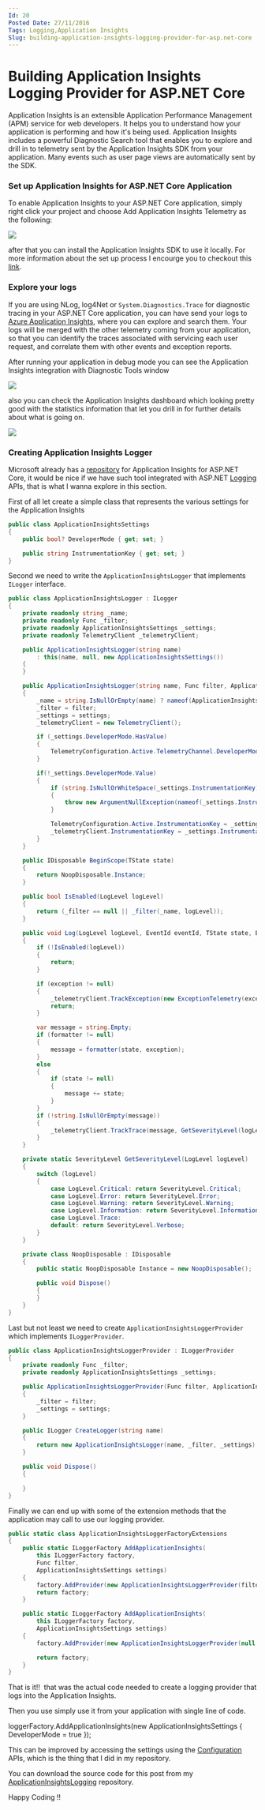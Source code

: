 ```yaml
---
Id: 20
Posted Date: 27/11/2016
Tags: Logging,Application Insights 
Slug: building-application-insights-logging-provider-for-asp.net-core
---
```

# Building Application Insights Logging Provider for ASP.NET Core

Application Insights is an extensible Application Performance Management (APM) service for web developers. It helps you to understand how your application is performing and how it's being used. Application Insights includes a powerful Diagnostic Search tool that enables you to explore and drill in to telemetry sent by the Application Insights SDK from your application. Many events such as user page views are automatically sent by the SDK.

### Set up Application Insights for ASP.NET Core Application

To enable Application Insights to your ASP.NET Core application, simply right click your project and choose Add Application Insights Telemetry as the following:

![](http://www.hishambinateya.com/Images/Posts/6f630696-63ea-42c7-b61c-d9364ba52b83.png)

after that you can install the Application Insights SDK to use it locally. For more information about the set up process I encourge you to checkout this [link](https://docs.microsoft.com/en-us/azure/application-insights/app-insights-asp-net).

### Explore your logs

If you are using NLog, log4Net or `System.Diagnostics.Trace` for diagnostic tracing in your ASP.NET Core application, you can have send your logs to [Azure Application Insights](https://docs.microsoft.com/en-us/azure/application-insights/app-insights-overview), where you can explore and search them. Your logs will be merged with the other telemetry coming from your application, so that you can identify the traces associated with servicing each user request, and correlate them with other events and exception reports.

After running your application in debug mode you can see the Application Insights integration with Diagnostic Tools window

![](http://www.hishambinateya.com/Images/Posts/96da03c1-f888-4f22-a19b-544fcd05e561.png)

also you can check the Application Insights dashboard which looking pretty good with the statistics information that let you drill in for further details about what is going on.

![](http://www.hishambinateya.com/Images/Posts/2d44e556-a1c9-43ee-bd9a-f333c7eafec7.png)

### Creating Application Insights Logger

Microsoft already has a [repository](https://github.com/Microsoft/ApplicationInsights-aspnetcore) for Application Insights for ASP.NET Core, it would be nice if we have such tool integrated with ASP.NET [Logging](http://github.com/aspnet/logging) APIs, that is what I wanna explore in this section.

First of all let create a simple class that represents the various settings for the Application Insights
```csharp
public class ApplicationInsightsSettings
{
    public bool? DeveloperMode { get; set; }

    public string InstrumentationKey { get; set; }
}
```
Second we need to write the `ApplicationInsightsLogger` that implements `ILogger` interface.
```csharp
public class ApplicationInsightsLogger : ILogger
{
    private readonly string _name;
    private readonly Func _filter;
    private readonly ApplicationInsightsSettings _settings;
    private readonly TelemetryClient _telemetryClient;

    public ApplicationInsightsLogger(string name)
        : this(name, null, new ApplicationInsightsSettings())
    {
    }

    public ApplicationInsightsLogger(string name, Func filter, ApplicationInsightsSettings settings)
    {
        _name = string.IsNullOrEmpty(name) ? nameof(ApplicationInsightsLogger) : name;
        _filter = filter;
        _settings = settings;
        _telemetryClient = new TelemetryClient();

        if (_settings.DeveloperMode.HasValue)
        {
            TelemetryConfiguration.Active.TelemetryChannel.DeveloperMode = _settings.DeveloperMode;
        }

        if(!_settings.DeveloperMode.Value)
        {
            if (string.IsNullOrWhiteSpace(_settings.InstrumentationKey))
            {
                throw new ArgumentNullException(nameof(_settings.InstrumentationKey));
            }

            TelemetryConfiguration.Active.InstrumentationKey = _settings.InstrumentationKey;
            _telemetryClient.InstrumentationKey = _settings.InstrumentationKey;
        }
    }

    public IDisposable BeginScope(TState state)
    {
        return NoopDisposable.Instance;
    }

    public bool IsEnabled(LogLevel logLevel)
    {
        return (_filter == null || _filter(_name, logLevel));
    }

    public void Log(LogLevel logLevel, EventId eventId, TState state, Exception exception, Func formatter)
    {
        if (!IsEnabled(logLevel))
        {
            return;
        }

        if (exception != null)
        {
            _telemetryClient.TrackException(new ExceptionTelemetry(exception));
            return;
        }

        var message = string.Empty;
        if (formatter != null)
        {
            message = formatter(state, exception);
        }
        else
        {
            if (state != null)
            {
                message += state;
            }
        }
        if (!string.IsNullOrEmpty(message))
        {
            _telemetryClient.TrackTrace(message, GetSeverityLevel(logLevel));
        }
    }

    private static SeverityLevel GetSeverityLevel(LogLevel logLevel)
    {
        switch (logLevel)
        {
            case LogLevel.Critical: return SeverityLevel.Critical;
            case LogLevel.Error: return SeverityLevel.Error;
            case LogLevel.Warning: return SeverityLevel.Warning;
            case LogLevel.Information: return SeverityLevel.Information;
            case LogLevel.Trace:
            default: return SeverityLevel.Verbose;
        }
    }

    private class NoopDisposable : IDisposable
    {
        public static NoopDisposable Instance = new NoopDisposable();

        public void Dispose()
        {
        }
    }
}
```
Last but not least we need to create `ApplicationInsightsLoggerProvider` which implements `ILoggerProvider`.
```csharp
public class ApplicationInsightsLoggerProvider : ILoggerProvider
{
    private readonly Func _filter;
    private readonly ApplicationInsightsSettings _settings;

    public ApplicationInsightsLoggerProvider(Func filter, ApplicationInsightsSettings settings)
    {
        _filter = filter;
        _settings = settings;
    }

    public ILogger CreateLogger(string name)
    {
        return new ApplicationInsightsLogger(name, _filter, _settings);
    }

    public void Dispose()
    {

    }
}
```
Finally we can end up with some of the extension methods that the application may call to use our logging provider.
```csharp
public static class ApplicationInsightsLoggerFactoryExtensions
{
    public static ILoggerFactory AddApplicationInsights(
        this ILoggerFactory factory,
        Func filter,
        ApplicationInsightsSettings settings)
    {
        factory.AddProvider(new ApplicationInsightsLoggerProvider(filter, settings));
        return factory;
    }

    public static ILoggerFactory AddApplicationInsights(
        this ILoggerFactory factory,
        ApplicationInsightsSettings settings)
    {
        factory.AddProvider(new ApplicationInsightsLoggerProvider(null, settings));

        return factory;
    }
}
```
That is it!!  that was the actual code needed to create a logging provider that logs into the Application Insights.  

Then you use simply use it from your application with single line of code.

loggerFactory.AddApplicationInsights(new ApplicationInsightsSettings { DeveloperMode = true });

This can be improved by accessing the settings using the [Configuration](https://github.com/aspnet/configuration) APIs, which is the thing that I did in my repository.

You can download the source code for this post from my [ApplicationInsightsLogging](https://github.com/hishamco/ApplicationInsightsLogging) repository.

Happy Coding !!